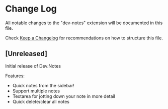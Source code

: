 # Change Log

All notable changes to the "dev-notes" extension will be documented in this file.

Check [Keep a Changelog](http://keepachangelog.com/) for recommendations on how to structure this file.

## [Unreleased]

Initial release of Dev.Notes

Features:

- Quick notes from the sidebar!
- Support multiple notes
- Textarea for jotting down your note in more detail
- Quick delete/clear all notes
